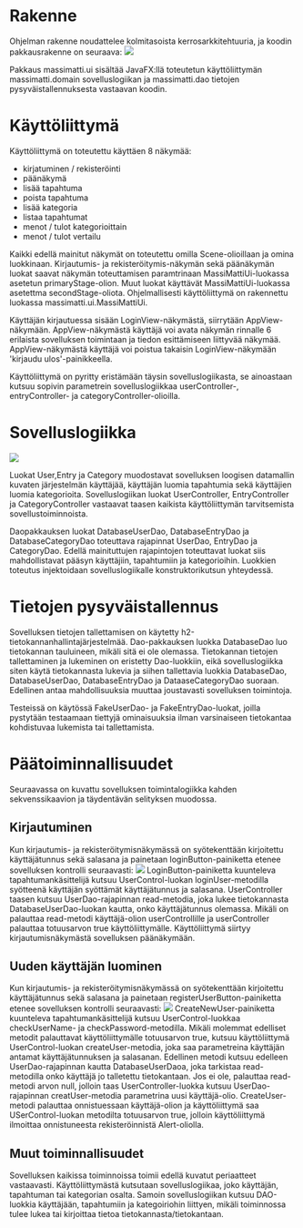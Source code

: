 # Rakenne
Ohjelman rakenne noudattelee kolmitasoista kerrosarkkitehtuuria, ja koodin pakkausrakenne on seuraava:
![](https://github.com/InglouriousObjects/ot-harjoitustyo/blob/master/dokumentointi/kuvat/rakenne_pakkaus.png)

Pakkaus massimatti.ui sisältää JavaFX:llä toteutetun käyttöliittymän massimatti.domain sovelluslogiikan ja massimatti.dao tietojen pysyväistallennuksesta vastaavan koodin.

# Käyttöliittymä
Käyttöliittymä on toteutettu käyttäen 8 näkymää:
* kirjatuminen / rekisteröinti
* päänäkymä
* lisää tapahtuma
* poista tapahtuma
* lisää kategoria
* listaa tapahtumat
* menot / tulot kategorioittain
* menot / tulot vertailu

Kaikki edellä mainitut näkymät on toteutettu omilla Scene-olioillaan ja omina luokkinaan. Kirjautumis- ja rekisteröitymis-näkymän sekä päänäkymän luokat saavat näkymän toteuttamisen paramtrinaan MassiMattiUi-luokassa asetetun primaryStage-olion. Muut luokat käyttävät MassiMattiUi-luokassa asetettma secondStage-oliota. Ohjelmallisesti käyttöliittymä on rakennettu luokassa massimatti.ui.MassiMattiUi.

Käyttäjän kirjautuessa sisään LoginView-näkymästä, siirrytään AppView-näkymään. AppView-näkymästä käyttäjä voi avata näkymän rinnalle 6 erilaista sovelluksen toimintaan ja tiedon esittämiseen liittyvää näkymää. AppView-näkymästä käyttäjä voi poistua takaisin LoginView-näkymään 'kirjaudu ulos'-painikkeella. 

Käyttöliittymä on pyritty eristämään täysin sovelluslogiikasta, se ainoastaan kutsuu sopivin parametrein sovelluslogiikkaa userController-, entryController- ja categoryController-olioilla.

# Sovelluslogiikka
![](https://github.com/InglouriousObjects/ot-harjoitustyo/blob/master/dokumentointi/kuvat/rak_ark_v2.png)

Luokat User,Entry ja Category muodostavat sovelluksen loogisen datamallin kuvaten järjestelmän käyttäjää, käyttäjän luomia tapahtumia sekä käyttäjien luomia kategorioita. Sovelluslogiikan luokat UserController, EntryController ja CategoryController vastaavat taasen kaikista käyttöliittymän tarvitsemista sovellustoiminnoista.

Daopakkauksen luokat DatabaseUserDao, DatabaseEntryDao ja DatabaseCategoryDao toteuttava rajapinnat UserDao, EntryDao ja CategoryDao. Edellä mainituttujen rajapintojen toteuttavat luokat siis mahdollistavat pääsyn käyttäjiin, tapahtumiin ja kategorioihin. Luokkien toteutus injektoidaan sovelluslogiikalle konstruktorikutsun yhteydessä.

# Tietojen pysyväistallennus

Sovelluksen tietojen tallettamisen on käytetty h2-tietokannanhallintajärjestelmää. Dao-pakkauksen luokka DatabaseDao luo tietokannan tauluineen, mikäli sitä ei ole olemassa. Tietokannan tietojen tallettaminen ja lukeminen on eristetty Dao-luokkiin, eikä sovelluslogiikka siten käytä tietokannasta lukevia ja siihen tallettavia luokkia DatabaseDao, DatabaseUserDao, DatabaseEntryDao ja DataaseCategoryDao suoraan. Edellinen antaa mahdollisuuksia muuttaa joustavasti sovelluksen toimintoja.

Testeissä on käytössä FakeUserDao- ja FakeEntryDao-luokat, joilla pystytään testaamaan tiettyjä ominaisuuksia ilman varsinaiseen tietokantaa kohdistuvaa lukemista tai tallettamista. 

# Päätoiminnallisuudet
Seuraavassa on kuvattu sovelluksen toimintalogiikka kahden sekvenssikaavion ja täydentävän selityksen muodossa.

## Kirjautuminen
Kun kirjautumis- ja rekisteröitymisnäkymässä on syötekenttään kirjoitettu käyttäjätunnus sekä salasana ja painetaan loginButton-painiketta etenee sovelluksen kontrolli seuraavasti:
![](https://github.com/InglouriousObjects/ot-harjoitustyo/blob/master/dokumentointi/kuvat/sekvenssi_loginMM.png)
LoginButton-painiketta kuunteleva tapahtumankäsittelijä kutsuu UserControl-luokan loginUser-metodilla syötteenä käyttäjän syöttämät käyttäjätunnus ja salasana. UserController taasen kutsuu UserDao-rajapinnan read-metodia, joka lukee tietokannasta DatabaseUserDao-luokan kautta, onko käyttäjätunnus olemassa. Mikäli on palauttaa read-metodi käyttäjä-olion userControllille ja userController palauttaa totuusarvon true käyttöliittymälle. Käyttöliittymä siirtyy kirjautumisnäkymästä sovelluksen päänäkymään.

## Uuden käyttäjän luominen
Kun kirjautumis- ja rekisteröitymisnäkymässä on syötekenttään kirjoitettu käyttäjätunnus sekä salasana ja painetaan registerUserButton-painiketta etenee sovelluksen kontrolli seuraavasti:
![](https://github.com/InglouriousObjects/ot-harjoitustyo/blob/master/dokumentointi/kuvat/sekvenssi_register.png)
CreateNewUser-painiketta kuunteleva tapahtumankäsittelijä kutsuu UserControl-luokkaa checkUserName- ja checkPassword-metodilla. Mikäli molemmat edelliset metodit palauttavat käyttöliittymälle totuusarvon true, kutsuu käyttöliittymä UserControl-luokan createUser-metodia, joka saa parametreina käyttäjän antamat käyttäjätunnuksen ja salasanan. Edellinen metodi kutsuu edelleen UserDao-rajapinnan kautta DatabaseUserDaoa, joka tarkistaa read-metodilla onko käyttäjä jo talletettu tietokantaan. Jos ei ole, palauttaa read-metodi arvon null, jolloin taas UserController-luokka kutsuu UserDao-rajapinnan creatUser-metodia parametrina uusi käyttäjä-olio. CreateUser-metodi palauttaa onnistuessaan käyttäjä-olion ja käyttöliittymä saa USerControl-luokan metodilta totuusarvon true, jolloin käyttöliittymä ilmoittaa onnistuneesta rekisteröinnistä Alert-oliolla.

## Muut toiminnallisuudet
Sovelluksen kaikissa toiminnoissa toimii edellä kuvatut periaatteet vastaavasti. Käyttöliittymästä kutsutaan sovelluslogiikaa, joko käyttäjän, tapahtuman tai kategorian osalta. Samoin sovelluslogiikan kutsuu DAO-luokkia käyttäjään, tapahtumiin ja kategoiriohin liittyen, mikäli toiminnossa tulee lukea tai kirjoittaa tietoa tietokannasta/tietokantaan.

